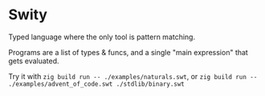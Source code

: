 # Swity

Typed language where the only tool is pattern matching.

Programs are a list of types & funcs, and a single "main expression" that gets evaluated.

Try it with `zig build run -- ./examples/naturals.swt`, or `zig build run -- ./examples/advent_of_code.swt ./stdlib/binary.swt`
